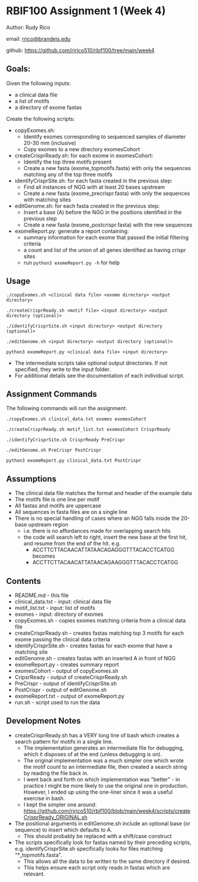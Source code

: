 # RBIF100 Assignment 1 (Week 4)

 Author: Rudy Rico

 email: rrico@brandeis.edu

 github: https://github.com/rjrico510/rbif100/tree/main/week4

## Goals:

Given the following inputs:

- a clinical data file
- a list of motifs
- a directory of exome fastas

Create the following scripts:

- copyExomes.sh:
  - Identify exomes corresponding to sequenced samples of diameter 20-30 mm (inclusive)
  - Copy exomes to a new directory exomesCohort
- createCrisprReady.sh: for each exome in exomesCohort:
  - Identify the top three motifs present
  - Create a new fasta (exome_topmotifs.fasta) with only the sequences matching any of the top three motifs
- identifyCrisprSite.sh: for each fasta created in the previous step:
  - Find all instances of NGG with at least 20 bases upstream
  - Create a new fasta (exome_precrispr.fasta) with only the sequences with matching sites
- editGenome.sh: for each fasta created in the previous step:
  - Insert a base (A) before the NGG in the positions identified in the previous step
  - Create a new fasta (exome_postcrispr.fasta) with the new sequences
- exomeReport.py: generate a report containing:
  - summary information for each exome that passed the initial filtering criteria
  - a count and list of the union of all genes identified as having crispr sites
  - run `python3 exomeReport.py -h` for help

## Usage

`./copyExomes.sh <clinical data file> <exome directory> <output directory>`

`./createCrisprReady.sh <motif file> <input directory> <output directory (optional)>`

`./identifyCrisprSite.sh <input directory> <output directory (optional)>`

`./editGenome.sh <input directory> <output directory (optional)>`

`python3 exomeReport.py <clinical data file> <input directory>`

- The intermediate scripts take optional output directories.  If not specified, they write to the input folder.
- For additional details see the documentation of each individual script.

## Assignment Commands

The following commands will run the assignment:

`./copyExomes.sh clinical_data.txt exomes exomesCohort`

`./createCrisprReady.sh motif_list.txt exomesCohort CrisprReady`

`./identifyCrisprSite.sh CrisprReady PreCrispr`

`./editGenome.sh PreCrispr PostCrispr`

`python3 exomeReport.py clinical_data.txt PostCrispr`

## Assumptions

- The clinical data file matches the format and header of the example data
- The motifs file is one line per motif
- All fastas and motifs are uppercase
- All sequences in fasta files are on a single line
- There is no special handling of cases where an NGG falls inside the 20-base upstream region
  - i.e. there is no affordances made for overlapping search hits
  - the code will search left to right, insert the new base at the first hit, and resume from the end of the hit. e.g.
    - ACCTTCTTACAACATTATAACAGAGGGTTTACACCTCATGG becomes
    - ACCTTCTTACAACATTATAACAGAAGGGTTTACACCTCATGG

## Contents

- README.md - this file
- clinical_data.txt - input: clinical data file
- motif_list.txt - input: list of motifs
- exomes - input: directory of exomes
- copyExomes.sh - copies exomes matching criteria from a clinical data file
- createCrisprReady.sh - creates fastas matching top 3 motifs for each exome passing the clinical data criteria
- identifyCrisprSite.sh - creates fastas for each exome that have a matching site
- editGenome.sh - creates fastas with an inserted A in front of NGG
- exomeReport.py - creates summary report
- exomesCohort - output of copyExomes.sh
- CripsrReady - output of createCrisprReady.sh
- PreCrispr - output of identifyCrisprSite.sh
- PostCrispr - output of editGenome.sh
- exomeReport.txt - output of exomeReport.py
- run.sh - script used to run the data

## Development Notes

- createCrisprReady.sh has a VERY long line of bash which creates a search pattern for motifs in a single line.
  - The implementation generates an intermediate file for debugging, which it disposes of at the end (unless debugging is on).
  - The original implementation was a much simpler one which wrote the motif count to an intermediate file, then created a search string by reading the file back in.
  - I went back and forth on which implementation was "better" - in practice I might be more likely to use the original one in production.    However, I ended up using the one-liner since it was a useful exercise in bash.
  - I kept the simpler one around: https://github.com/rjrico510/rbif100/blob/main/week4/scripts/createCrisprReady_ORIGINAL.sh
- The positional arguments in editGenome.sh include an optional base (or sequence) to insert which defaults to A.
  - This should probably be replaced with a shift/case construct
- The scripts specifically look for fastas named by their preceding scripts, e.g. identifyCrisprSite.sh specifically looks for files matching "*_topmotifs.fasta".
  - This allows all the data to be written to the same directory if desired.
  - This helps ensure each script only reads in fastas which are relevant.
